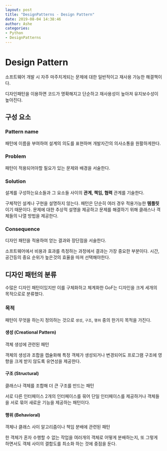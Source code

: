 ```yaml
---
layout: post
title: "DesignPatterns - Design Pattern"
date: 2019-08-04 14:38:46
author: Ashe
categories:
- Python
- DesignPatterns
---
```


# Design Pattern

소프트웨어 개발 시 자주 마주치게되는 문제에 대한 일반적이고 재사용 가능한 해결책이다.

디자인패턴을 이용하면 코드가 명확해지고 단순하고 재사용성이 높아져 유지보수성이 높아진다.

<!--more-->

## 구성 요소

### Pattern name

패턴에 이름을 부여하여 설계의 의도를 표현하며 개발자간의 의사소통을 원활하게한다.

### Problem

패턴이 적용되어야할 필요가 있는 문제와 배경을 서술한다.

### Solution

설계를 구성하는요소들과 그 요소들 사이의 **관계, 책임, 협력** 관계를 기술한다.

구체적인 설계나 구현을 설명하지 않는다. 패턴은 단순히 여러 경우 적용가능한 **템플릿**이기 때문이다. 문제에 대한 추상적 설명을 제공하고 문제를 해결하기 위해 클래스나 객체들의 나열 방법을 제공한다.

### Consequence

디자인 패턴을 적용하여 얻는 결과와 장단점을 서술한다.

소프트웨어에서 비용과 효과를 측정하는 과정에서 결과는 가장 중요한 부분이다. 시간, 공간등의 중요 순위가 높은것의 효율을 따져 선택해야한다.


## 디자인 패턴의 분류

수많은 디자인 패턴이있지만 이를 구체화하고 체계화한 GoF는 디자인을 크게 세개의 목적으로로 분류했다.

### 목적

패턴이 무엇을 하는지 정의하는 것으로 `생성`, `구조`, `행위` 중의 한가지 목적을 가진다.

#### 생성 (Creational Pattern)

객체 생성에 관련된 패턴

객체의 생성과 조합을 캡슐화해 특정 객체가 생성되거나 변경되어도 프로그램 구조에 영향을 크게 받지 않도록 유연성을 제공한다.

#### 구조 (Structural)

클래스나 객체를 조합해 더 큰 구조를 만드는 패턴

서로 다른 인터페이스 2개의 인터페이스를 묶어 단일 인터페이스를 제공하거나 객체들을 서로 묶어 새로운 기능을 제공하는 패턴이다.

#### 행위 (Behavioral)

객체나 클래스 사이 알고리즘이나 책임 분배에 관련된 패턴

한 객체가 혼자 수행할 수 없는 작업을 여러개의 객체로 어떻게 분배하는지, 또 그렇게 하면서도 객체 사이의 결합도를 최소화 하는 것에 중점을 둔다.
